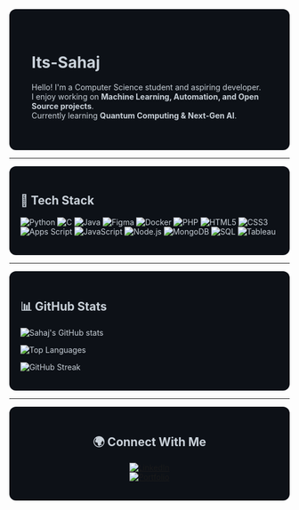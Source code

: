 <!-- Professional GitHub Profile README for Its-Sahaj -->

<div style="background-color:#0d1117; padding:40px; border-radius:12px; color:#c9d1d9">

# Its-Sahaj

Hello! I'm a Computer Science student and aspiring developer.  
I enjoy working on **Machine Learning, Automation, and Open Source projects**.  
Currently learning **Quantum Computing & Next-Gen AI**.

</div>

---

<div style="background-color:#0d1117; padding:20px; border-radius:12px; color:#c9d1d9">

## 🔧 Tech Stack

![Python](https://img.shields.io/badge/Python-000000?style=for-the-badge&logo=python&logoColor=3776AB) 
![C](https://img.shields.io/badge/C-000000?style=for-the-badge&logo=c&logoColor=A8B9CC) 
![Java](https://img.shields.io/badge/Java-000000?style=for-the-badge&logo=java&logoColor=007396) 
![Figma](https://img.shields.io/badge/Figma-000000?style=for-the-badge&logo=figma&logoColor=F24E1E) 
![Docker](https://img.shields.io/badge/Docker-000000?style=for-the-badge&logo=docker&logoColor=2496ED) 
![PHP](https://img.shields.io/badge/PHP-000000?style=for-the-badge&logo=php&logoColor=777BB4) 
![HTML5](https://img.shields.io/badge/HTML5-000000?style=for-the-badge&logo=html5&logoColor=E34F26) 
![CSS3](https://img.shields.io/badge/CSS3-000000?style=for-the-badge&logo=css3&logoColor=1572B6) 
![Apps Script](https://img.shields.io/badge/AppsScript-000000?style=for-the-badge&logo=googlescripts&logoColor=4285F4) 
![JavaScript](https://img.shields.io/badge/JavaScript-000000?style=for-the-badge&logo=javascript&logoColor=F7DF1E) 
![Node.js](https://img.shields.io/badge/Node.js-000000?style=for-the-badge&logo=node.js&logoColor=339933) 
![MongoDB](https://img.shields.io/badge/MongoDB-000000?style=for-the-badge&logo=mongodb&logoColor=47A248) 
![SQL](https://img.shields.io/badge/SQL-000000?style=for-the-badge&logo=mysql&logoColor=4479A1) 
![Tableau](https://img.shields.io/badge/Tableau-000000?style=for-the-badge&logo=tableau&logoColor=E97627)

</div>

---

<div style="background-color:#0d1117; padding:20px; border-radius:12px; color:#c9d1d9">

## 📊 GitHub Stats

<div align="left">

![Sahaj's GitHub stats](https://github-readme-stats.vercel.app/api?username=Its-Sahaj&show_icons=true&theme=radical&hide_border=true&bg_color=0d1117&title_color=58a6ff&icon_color=58a6ff&text_color=c9d1d9)  

![Top Languages](https://github-readme-stats.vercel.app/api/top-langs/?username=Its-Sahaj&layout=compact&theme=radical&hide_border=true&bg_color=0d1117&title_color=58a6ff&text_color=c9d1d9)  

![GitHub Streak](https://streak-stats.demolab.com?user=Its-Sahaj&theme=radical&hide_border=true&background=0d1117&ring=58a6ff&fire=58a6ff&currStreakLabel=58a6ff)  

</div>
</div>

---

<div style="background-color:#0d1117; padding:20px; border-radius:12px; color:#c9d1d9" align="center">

## 🌍 Connect With Me

[![LinkedIn](https://img.shields.io/badge/LinkedIn-0d1117?style=for-the-badge&logo=linkedin&logoColor=0A66C2)](https://linkedin.com/in/charanjeetsingh01)  
[![Portfolio](https://img.shields.io/badge/Portfolio-0d1117?style=for-the-badge&logo=vercel&logoColor=58a6ff)](https://yourportfolio.com)

</div>
